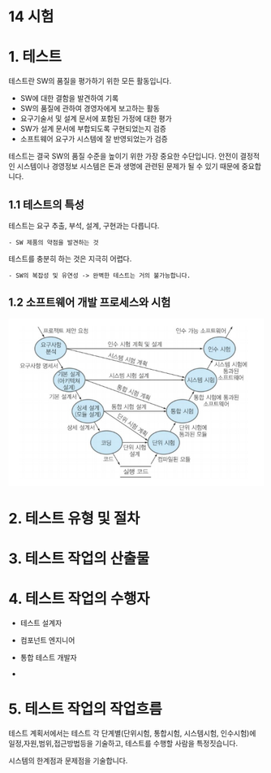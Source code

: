 14 시험
===

# 1. 테스트

테스트란 SW의 품질을 평가하기 위한 모든 활동입니다.

- SW에 대한 결함을 발견하여 기록
- SW의 품질에 관하여 경영자에게 보고하는 활동
- 요구기술서 및 설계 문서에 포함된 가정에 대한 평가
- SW가 설계 문서에 부합되도록 구현되었는지 검증
- 소프트웨어 요구가 시스템에 잘 반영되었는가 검증

테스트는 결국 SW의 품질 수준을 높이기 위한 가장 중요한 수단입니다. 안전이 결정적인 시스템이나 경영정보 시스템은 돈과 생명에 관련된 문제가 될 수  있기 때문에 중요합니다.

## 1.1 테스트의 특성

테스트는 요구 추출, 부석, 설계, 구현과는 다릅니다.

    - SW 제품의 약점을 발견하는 것

테스트를 충분히 하는 것은 지극히 어렵다.

    - SW의 복잡성 및 유연성 -> 완벽한 테스트는 거의 불가능합니다.

## 1.2 소프트웨어 개발 프로세스와 시험

![alt](img/시험%20V모델.png)

# 2. 테스트 유형 및 절차

# 3. 테스트 작업의 산출물

# 4. 테스트 작업의 수행자

- 테스트 설계자

- 컴포넌트 엔지니어

- 통합 테스트 개발자

- 

# 5. 테스트 작업의 작업흐름

테스트 계획서에서는 테스트 각 단계별(단위시험, 통합시험, 시스템시험, 인수시험)에 일정,자원,범위,접근방법등을 기술하고, 테스트를 수행할 사람을 특정짓습니다. 

시스템의 한계점과 문제점을 기술합니다.